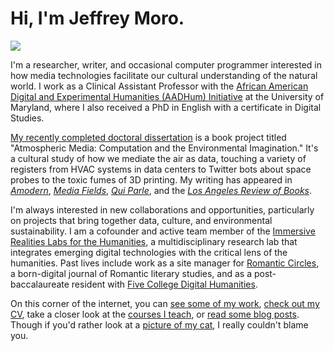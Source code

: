 # Hi, I'm Jeffrey Moro.

<img src="/img/selfie-website.jpg" class="selfie"/>

I'm a researcher, writer, and occasional computer programmer interested in how media technologies facilitate our cultural understanding of the natural world. I work as a Clinical Assistant Professor with the [African American Digital and Experimental Humanities (AADHum) Initiative](https://aadhum.umd.edu) at the University of Maryland, where I also received a PhD in English with a certificate in Digital Studies. 

[My recently completed doctoral dissertation](https://jeffreymoro.com/blog/2022-04-01-defense-talk/) is a book project titled "Atmospheric Media: Computation and the Environmental Imagination." It's a cultural study of how we mediate the air as data, touching a variety of registers from HVAC systems in data centers to Twitter bots about space probes to the toxic fumes of 3D printing. My writing has appeared in [*Amodern*](https://amodern.net/author/jmoro/), [*Media Fields*](http://mediafieldsjournal.org/air-conditioning-the-internet/), [*Qui Parle*](https://muse.jhu.edu/article/797223), and the [*Los Angeles Review of Books*](https://lareviewofbooks.org/contributor/jeffrey-moro). 

I'm always interested in new collaborations and opportunities, particularly on projects that bring together data, culture, and environmental sustainability. I am a cofounder and active team member of the [Immersive Realities Labs for the Humanities](https://irlhumanities.org/), a multidisciplinary research lab that integrates emerging digital technologies with the critical lens of the humanities. Past lives include work as a site manager for [Romantic Circles](http://romantic-circles.org/), a born-digital journal of Romantic literary studies, and as a post-baccalaureate resident with [Five College Digital Humanities](http://5colldh.org). 

On this corner of the internet, you can [see some of my work](/research), [check out my CV](/cv), take a closer look at the [courses I teach](/teaching), or [read some blog posts](/blog). Though if you'd rather look at a [picture of my cat](/img/agatha-frontpage.jpg), I really couldn't blame you.